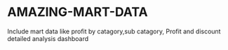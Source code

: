 # AMAZING-MART-DATA
Include mart data like
profit by catagory,sub catagory, 
Profit and discount detailed analysis
dashboard
